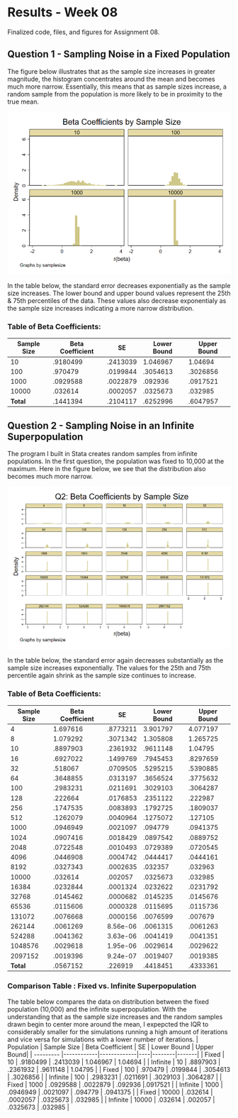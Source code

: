 # Results - Week 08
Finalized code, files, and figures for Assignment 08.

## Question 1 - Sampling Noise in a Fixed Population

The figure below illustrates that as the sample size increases in greater magnitude, the histogram concentrates around the mean and becomes much more narrow. Essentially, this means that as sample sizes increase, a random sample from the population is more likely to be in proximity to the true mean.

![Beta_Graph](https://github.com/gui2de/ppol768-spring23/blob/e419748e7b46dc0e77f06e0e5cffd11aefd66f6b/Individual%20Assignments/Hill%20Hannah/week-08/outputs/wk08_q1beta.png)

In the table below, the standard error decreases exponentially as the sample size increases. The lower bound and upper bound values represent the 25th & 75th percentiles of the data. These values also decrease exponentialy as the sample size increases indicating a more narrow distribution.


### Table of Beta Coefficients:
| Sample Size | Beta Coefficient | SE | Lower Bound | Upper Bound|
|------------|-------------|----|--------|-------|
| 10 | .9180499 | .2413039 | 1.046967 | 1.04694 |
| 100 | .970479 | .0199844 | .3054613 | .3026856 |
| 1000 | .0929588 | .0022879 | .092936 |.0917521 |
| 10000 | .032614 | .0002057 | .0325673 | .032985 |
| **Total** | .1441394 | .2104117 | .6252996 | .6047957 |

## Question 2 - Sampling Noise in an Infinite Superpopulation

The program I built in Stata creates random samples from infinite populations. In the first question, the population was fixed to 10,000 at the maximum. Here in the figure below, we see that the distribution also becomes much more narrow.

![Beta_Graph2](https://github.com/gui2de/ppol768-spring23/blob/50a664800385a51f76628c60cd5cb0a0a72f7f61/Individual%20Assignments/Hill%20Hannah/week-08/outputs/wk08_q2beta.png)

In the table below, the standard error again decreases substantially as the sample size increases exponentially. The values for the 25th and 75th percentile again shrink as the sample size continues to increase.

### Table of Beta Coefficients:
| Sample Size | Beta Coefficient | SE | Lower Bound | Upper Bound|
|------------|-------------|----|--------|-------|
| 4 | 1.697616 | .8773211 | 3.901797 | 4.077197 |
| 8 | 1.079292 | .3071342 | 1.305808 | 1.265725 |
| 10 | .8897903 | .2361932 | .9611148 | 1.04795 |
| 16 | .6927022 | .1499769 | .7945453 | .8297659 |
| 32 | .518067 | .0709505 | .5295215 | .5390885 |
| 64 | .3648855 | .0313197 | .3656524 | .3775632 |
| 100 | .2983231 | .0211691 | .3029103 | .3064287 |
| 128 | .222664 | .0176853 | .2351122 | .222987 |
| 256 | .1747535 | .0083893 | .1792725 | .1809037 |
| 512 | .1262079 | .0040964 | .1275072 | .127105 |
| 1000 | .0946949 | .0021097 | .094779 | .0941375 |
| 1024 | .0907416 | .0018429 | .0897542 | .0889752 |
| 2048 | .0722548 | .0010493 | .0729389 | .0720545 |
| 4096 | .0446908 | .0004742 | .0444417 | .0444161 |
| 8192 | .0327343 | .0002635 | .032357 | .032963 |
| 10000 | .032614 | .002057 | .0325673 | .032985 |
| 16384 | .0232844 | .0001324 | .0232622 | .0231792 |
| 32768 | .0145462 | .0000682 | .0145235 | .0145676 |
| 65536 | .0115606 | .0000328 | .0115695 | .0115736 |
| 131072  | .0076668 | .0000156 | .0076599 | .007679 |
| 262144 | .0061269 | 8.56e-06 | .0061315 | .0061263 |
| 524288 | .0041362 | 3.63e-06 | .0041419 | .0041351 |
| 1048576 | .0029618 | 1.95e-06 | .0029614 | .0029622 |
| 2097152 | .0019396 | 9.24e-07 | .0019407 | .0019385 |
| **Total** | .0567152 | .226919 | .4418451 | .4333361 |

### Comparison Table : Fixed vs. Infinite Superpopulation

The table below compares the data on distribution between the fixed population (10,000) and the infinite superpopulation. With the understanding that as the sample size increases and the random samples drawn begin to center more around the mean, I expepcted the IQR to considerably smaller for the simulations running a high amount of iterations and vice versa for simulations with a lower number of iterations.
| Population | Sample Size | Beta Coefficient | SE | Lower Bound | Upper Bound|
| --------- |------------|-------------|----|--------|-------|
| Fixed | 10 | .9180499 | .2413039 | 1.046967 | 1.04694 |
| Infinite | 10 | .8897903 | .2361932 | .9611148 | 1.04795 |
| Fixed | 100 | .970479 | .0199844 | .3054613 | .3026856 |
| Infinite | 100 | .2983231 | .0211691 | .3029103 | .3064287 |
| Fixed | 1000 | .0929588 | .0022879 | .092936 |.0917521 |
| Infinite | 1000 | .0946949 | .0021097 | .094779 | .0941375 |
| Fixed | 10000 | .032614 | .0002057 | .0325673 | .032985 |
| Infinite | 10000 | .032614 | .002057 | .0325673 | .032985 |
